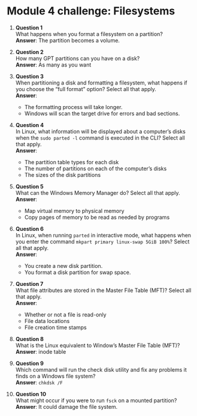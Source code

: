 # Module 4 challenge: Filesystems


1. **Question 1**  
   What happens when you format a filesystem on a partition?  
   **Answer**: The partition becomes a volume.  

2. **Question 2**  
   How many GPT partitions can you have on a disk?  
   **Answer**: As many as you want  

3. **Question 3**  
   When partitioning a disk and formatting a filesystem, what happens if you choose the “full format” option? Select all that apply.  
   **Answer**:  
   - The formatting process will take longer.  
   - Windows will scan the target drive for errors and bad sections.  

4. **Question 4**  
   In Linux, what information will be displayed about a computer’s disks when the `sudo parted -l` command is executed in the CLI? Select all that apply.  
   **Answer**:  
   - The partition table types for each disk  
   - The number of partitions on each of the computer’s disks  
   - The sizes of the disk partitions  

5. **Question 5**  
   What can the Windows Memory Manager do? Select all that apply.  
   **Answer**:  
   - Map virtual memory to physical memory  
   - Copy pages of memory to be read as needed by programs  

6. **Question 6**  
   In Linux, when running `parted` in interactive mode, what happens when you enter the command `mkpart primary linux-swap 5GiB 100%`? Select all that apply.  
   **Answer**:  
   - You create a new disk partition.  
   - You format a disk partition for swap space.  

7. **Question 7**  
   What file attributes are stored in the Master File Table (MFT)? Select all that apply.  
   **Answer**:  
   - Whether or not a file is read-only  
   - File data locations  
   - File creation time stamps  

8. **Question 8**  
   What is the Linux equivalent to Window’s Master File Table (MFT)?  
   **Answer**: inode table  

9. **Question 9**  
   Which command will run the check disk utility and fix any problems it finds on a Windows file system?  
   **Answer**: `chkdsk /F`  

10. **Question 10**  
    What might occur if you were to run `fsck` on a mounted partition?  
    **Answer**: It could damage the file system.
